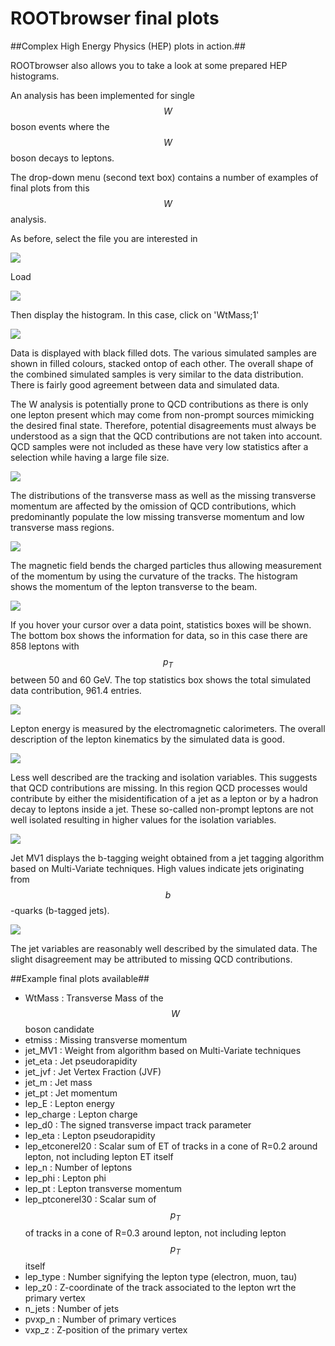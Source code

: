 # ROOTbrowser final plots

##Complex High Energy Physics (HEP) plots in action.##

ROOTbrowser also allows you to take a look at some prepared HEP histograms. 

An analysis has been implemented for single $$W$$ boson events where the $$W$$ boson decays to leptons.

The drop-down menu (second text box) contains a number of examples of final plots from this $$W$$ analysis.

As before, select the file you are interested in

![](pictures/ROOTbrowser/ROOTfiles.png)

Load

![](pictures/ROOTbrowser/LoadFile.png)

Then display the histogram.  In this case, click on 'WtMass;1'

![](pictures/ROOTbrowser/WtmassPlot.png)

Data is displayed with black filled dots.
The various simulated samples are shown in filled colours, stacked ontop of each other.  The overall shape of the combined simulated samples is very similar to the data distribution.  There is fairly good agreement between data and simulated data.  

The W analysis is potentially prone to QCD contributions as there is only one lepton present which may come from non-prompt sources mimicking the desired final state. Therefore, potential disagreements must always be understood as a sign that the QCD contributions are not taken into account. QCD samples were not included as these have very low statistics after a selection while having a large file size.

![](pictures/ROOTbrowser/WMET.png)

The distributions of the transverse mass as well as the missing transverse momentum are affected by the omission of QCD contributions, which predominantly populate the low missing transverse momentum and low transverse mass regions.

![](pictures/ROOTbrowser/LeptonPt.png)

The magnetic field bends the charged particles thus allowing measurement of the momentum by using the curvature of the tracks.
The histogram shows the momentum of the lepton transverse to the beam.

![](pictures/ROOTbrowser/MutlipleDataInfo.png)

If you hover your cursor over a data point, statistics boxes will be shown.  The bottom box shows the information for data, so in this case there are 858 leptons with $$p_T$$ between 50 and 60 GeV.  The top statistics box shows the total simulated data contribution, 961.4 entries.  


![](pictures/ROOTbrowser/LeptonEnergy.png)

Lepton energy is measured by the electromagnetic calorimeters.
The overall description of the lepton kinematics by the simulated data is good.


![](pictures/ROOTbrowser/Tracking.png)

Less well described are the tracking and isolation variables.
This suggests that QCD contributions are missing. In this region QCD processes would contribute by either the misidentification of a jet as a lepton or by a hadron decay to leptons inside a jet. These so-called non-prompt leptons are not well isolated resulting in higher values for the isolation variables.


![](pictures/ROOTbrowser/JetMV1.png)

Jet MV1 displays the b-tagging weight obtained from a jet tagging algorithm based on Multi-Variate techniques. High values indicate jets originating from $$b$$-quarks (b-tagged jets).


![](pictures/ROOTbrowser/JetKinematics.png)

The jet variables are reasonably well described by the simulated data.
The slight disagreement may be attributed to missing QCD contributions.



##Example final plots available##
* WtMass : Transverse Mass of the $$W$$ boson candidate
* etmiss : Missing transverse momentum
* jet_MV1 : Weight from algorithm based on Multi-Variate techniques
* jet_eta : Jet pseudorapidity
* jet_jvf : Jet Vertex Fraction (JVF)
* jet_m : Jet mass
* jet_pt : Jet momentum
* lep_E : Lepton energy
* lep_charge : Lepton charge
* lep_d0 : The signed transverse impact track parameter
* lep_eta : Lepton pseudorapidity
* lep_etconerel20 : Scalar sum of ET of tracks in a cone of R=0.2 around lepton, not including lepton ET itself
* lep_n : Number of leptons
* lep_phi : Lepton phi
* lep_pt : Lepton transverse momentum
* lep_ptconerel30 : Scalar sum of $$p_T$$ of tracks in a cone of R=0.3 around lepton, not including lepton $$p_T$$ itself
* lep_type : Number signifying the lepton type (electron, muon, tau)
* lep_z0 : Z-coordinate of the track associated to the lepton wrt the primary vertex
* n_jets : Number of jets
* pvxp_n : Number of primary vertices
* vxp_z : Z-position of the primary vertex
